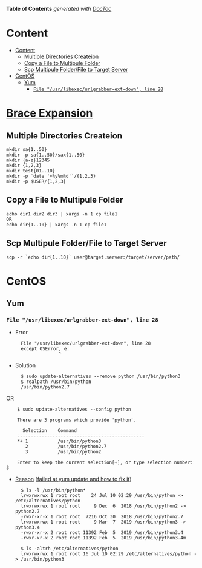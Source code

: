 <!-- START doctoc generated TOC please keep comment here to allow auto update -->
<!-- DON'T EDIT THIS SECTION, INSTEAD RE-RUN doctoc TO UPDATE -->
**Table of Contents**  *generated with [DocToc](https://github.com/thlorenz/doctoc)*

# Content
- [Content](#content)
  - [Multiple Directories Createion](#multiple-directories-createion)
  - [Copy a File to Multipule Folder](#copy-a-file-to-multipule-folder)
  - [Scp Multipule Folder/File to Target Server](#scp-multipule-folderfile-to-target-server)
- [CentOS](#centos)
  - [Yum](#yum)
    - [`File "/usr/libexec/urlgrabber-ext-down", line 28`](#file-usrlibexecurlgrabber-ext-down-line-28)

<!-- END doctoc generated TOC please keep comment here to allow auto update -->


# [Brace Expansion](https://www.gnu.org/software/bash/manual/html_node/Brace-Expansion.html)
## Multiple Directories Createion

    mkdir sa{1..50}
    mkdir -p sa{1..50}/sax{1..50}
    mkdir {a-z}12345
    mkdir {1,2,3}
    mkdir test{01..10}
    mkdir -p `date '+%y%m%d'`/{1,2,3}
    mkdir -p $USER/{1,2,3}

## Copy a File to Multipule Folder

    echo dir1 dir2 dir3 | xargs -n 1 cp file1
    OR
    echo dir{1..10} | xargs -n 1 cp file1


## Scp Multipule Folder/File to Target Server

    scp -r `echo dir{1..10}` user@target.server:/target/server/path/

# CentOS
## Yum
### `File "/usr/libexec/urlgrabber-ext-down", line 28`
- Error

        File "/usr/libexec/urlgrabber-ext-down", line 28
        except OSError, e:
                      ^

- Solution

        $ sudo update-alternatives --remove python /usr/bin/python3
        $ realpath /usr/bin/python
        /usr/bin/python2.7

OR

		$ sudo update-alternatives --config python

		There are 3 programs which provide 'python'.

		  Selection    Command
		-----------------------------------------------
		*+ 1           /usr/bin/python3
		   2           /usr/bin/python2.7
		   3           /usr/bin/python2

		Enter to keep the current selection[+], or type selection number: 3


- [Reason](https://www.linuxquestions.org/questions/linux-newbie-8/yum-upgrading-error-4175632414/) ([failed at yum update and how to fix it](http://wenhan.blog/2018/02/18/failed-at-yum-update-and-how-to-fix-it/))

        $ ls -l /usr/bin/python*
        lrwxrwxrwx 1 root root    24 Jul 10 02:29 /usr/bin/python -> /etc/alternatives/python
        lrwxrwxrwx 1 root root     9 Dec  6  2018 /usr/bin/python2 -> python2.7
        -rwxr-xr-x 1 root root  7216 Oct 30  2018 /usr/bin/python2.7
        lrwxrwxrwx 1 root root     9 Mar  7  2019 /usr/bin/python3 -> python3.4
        -rwxr-xr-x 2 root root 11392 Feb  5  2019 /usr/bin/python3.4
        -rwxr-xr-x 2 root root 11392 Feb  5  2019 /usr/bin/python3.4m

        $ ls -altrh /etc/alternatives/python
        lrwxrwxrwx 1 root root 16 Jul 10 02:29 /etc/alternatives/python -> /usr/bin/python3

